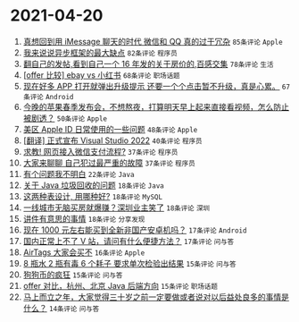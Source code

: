 # 2021-04-20

1. [真想回到用 iMessage 聊天的时代 微信和 QQ 真的过于冗杂](https://www.v2ex.com/t/771830) `85条评论` `Apple`
1. [我来说说异步框架的最大缺点](https://www.v2ex.com/t/771935) `82条评论` `程序员`
1. [翻自己的发帖,看到自己一个 16 年发的关于房价的,百感交集](https://www.v2ex.com/t/771798) `78条评论` `生活`
1. [[offer 比较] ebay vs 小红书](https://www.v2ex.com/t/771819) `68条评论` `职场话题`
1. [现在好多 APP 打开就弹出升级提示 还要一个个点击暂不升级，真是心累。](https://www.v2ex.com/t/771820) `67条评论` `Android`
1. [今晚的苹果春季发布会，不想熬夜，打算明天早上起来直接看视频，怎么防止被剧透？](https://www.v2ex.com/t/771898) `50条评论` `Apple`
1. [美区 Apple ID 日常使用的一些问题](https://www.v2ex.com/t/771832) `48条评论` `Apple`
1. [[翻译] 正式宣布 Visual Studio 2022](https://www.v2ex.com/t/771833) `40条评论` `程序员`
1. [求教! 网页接入微信支付流程?](https://www.v2ex.com/t/771800) `37条评论` `程序员`
1. [大家来聊聊 自己犯过最严重的故障](https://www.v2ex.com/t/771899) `37条评论` `程序员`
1. [有个问题我不明白](https://www.v2ex.com/t/771879) `22条评论` `Java`
1. [关于 Java 垃圾回收的问题](https://www.v2ex.com/t/771890) `18条评论` `Java`
1. [这两种表设计, 用哪种好?](https://www.v2ex.com/t/771862) `18条评论` `MySQL`
1. [一线城市无脑买房就爆赚？深圳业主笑了](https://www.v2ex.com/t/771847) `18条评论` `深圳`
1. [讲件有意思的事情](https://www.v2ex.com/t/771801) `18条评论` `分享发现`
1. [现在 1000 元左右能买到全新非国产安卓机吗？](https://www.v2ex.com/t/771909) `17条评论` `Android`
1. [国内正常上不了 V 站，请问有什么便捷方法？](https://www.v2ex.com/t/771811) `17条评论` `问与答`
1. [AirTags 大家会买不](https://www.v2ex.com/t/771942) `16条评论` `Apple`
1. [8 瓶水 2 瓶有毒 6 个耗子 要求单次检验出结果](https://www.v2ex.com/t/771969) `15条评论` `问与答`
1. [狗狗币的疯狂](https://www.v2ex.com/t/771902) `15条评论` `问与答`
1. [offer 对比，杭州、北京 Java 后端方向](https://www.v2ex.com/t/771805) `15条评论` `职场话题`
1. [马上而立之年，大家觉得三十岁之前一定要做或者说对以后益处良多的事情是什么？](https://www.v2ex.com/t/771878) `14条评论` `问与答`
